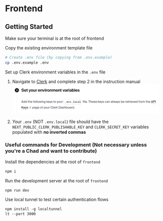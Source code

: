 # Frontend

## Getting Started

Make sure your terminal is at the root of frontend

Copy the existing environment template file

```bash
# Create .env file (by copying from .env.example)
cp .env.example .env
```

Set up Clerk environment variables in the `.env` file

1. Navigate to [Clerk](https://clerk.com/docs/quickstarts/nextjs#set-your-environment-variables) and complete step 2 in the instruction manual  
   ![Set Clerk Environment Variables](./images/clerk_environment_variables.png)

2. Your `.env` (NOT `.env.local`) file should have the `NEXT_PUBLIC_CLERK_PUBLISHABLE_KEY` and `CLERK_SECRET_KEY` variables populated with **no inverted commas**

### Useful commands for Development (Not necessary unless you're a Chad and want to contribute)

Install the dependencies at the root of `frontend`

```bash
npm i
```

Run the development server at the root of `frontend`

```bash
npm run dev
```

Use local tunnel to test certain authentication flows

```
npm install -g localtunnel
lt --port 3000
```
